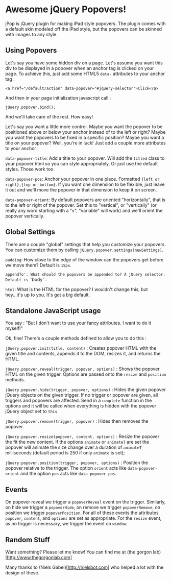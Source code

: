 Awesome jQuery Popovers!
====================

jPop is jQuery plugin for making iPad style popovers. The plugin comes with a default skin modeled off the iPad style, but the popovers can be skinned with images to any style.

Using Popovers
------------

Let's say you have some hidden div on a page. Let's assume you want this div to be displayed in a popover when an anchor tag is clicked on your page. To achieve this, just add some HTML5 `data-` attributes to your anchor tag :

    <a href="/default/action" data-popover="#jquery-selector">Click</a>
    
And then in your page initialization javascript call :

    jQuery.popover.bind();
  
And we'll take care of the rest. How easy!

Let's say you want a little more control. Maybe you want the popover to be positioned above or below your anchor instead of to the left or right? Maybe you want the popovers to be fixed in a specific position? Maybe you want a title on your popover? Well, you're in luck! Just add a couple more attributes to your anchor :

`data-popover-title`: Add a title to your popover. Will add the `titled` class to your popover html so you can style appropriately. Or just use the default styles. Those work too.

`data-popover-pos`: Anchor your popover in one place. Formatted `{left or right},{top or bottom}`. If you want one dimension to be flexible, just leave it out and we'll move the popover in that dimension to keep it on screen. 

`data-popover-orient`: By default popovers are oriented "horizontally", that is to the left or right of the popover. Set this to "vertical", or "vertically" (or really any word starting with a "v", "variable" will work) and we'll orient the popover vertically.

Global Settings
------------

There are a couple "global" settings that help you customize your popovers. You can customize them by calling `jQuery.popover.settings(newSettings)`.

`padding`: How close to the edge of the window can the popovers get before we move them? Default is `15px`.

`appendTo': What should the popovers be appended to? A jQuery selector. Default is `'body'`.

`html`: What is the HTML for the popover? I wouldn't change this, but hey...it's up to you. It's got a big default.

Standalone JavaScript usage
------------

You say : "But I don't want to use your fancy attributes. I want to do it myself!"

Ok, fine! There's a couple methods defined to allow you to do this :

`jQuery.popover.init(title, content)` : Creates popover HTML with the given title and contents, appends it to the DOM, resizes it, and returns the HTML.

`jQuery.popover.reveal(trigger, popover, options)` : Shows the popover HTML on the given trigger. Options are passed onto the `resize` and `position` methods.

`jQuery.popover.hide(trigger, popover, options)` : Hides the given popover jQuery objects on the given trigger. If no trigger or popover are given, all triggers and popovers are affected. Send in a `complete` function in the options and it will be called when everything is hidden with the popover jQuery object set to `this`

`jQuery.popover.remove(trigger, popover)`  : Hides then removes the popover.

`jQuery.popover.resize(popover, content, options)` : Resize the popover the fit the new content. If the options `animate` or `animateT` are set the popover will animate the size change over a duration of `animateT` milliseconds (default period is 250 if only `animate` is set);

`jQuery.popover.position(trigger, popover, options)` : Position the popover relative to the trigger. The option `orient` acts like `data-popover-orient` and the option `pos` acts like `data-popover-pos`.

Events
------------

On popover reveal we trigger a `popoverReveal` event on the trigger. Similarly, on hide we trigger a `popoverHide`, on remove we trigger `popoverRemove`, on position we trigger `popoverPosition`. For all of these events the attributes `popover`, `content`, and `options` are set as appropriate. For the `resize` event, as no trigger is necessary, we trigger the event on `window`.

Random Stuff
------------

Want something? Please let me know! You can find me at (the gorgon lab)[http://www.thegorgonlab.com]

Many thanks to (Niels Gabel)[http://nielsbot.com] who helped a lot with the design of these. 